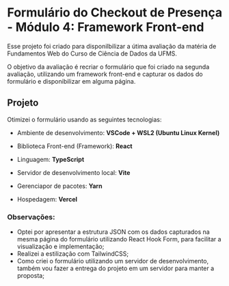 # Formulário do Checkout de Presença - Módulo 4: Framework Front-end

Esse projeto foi criado para disponilbilizar a útima avaliação da matéria de Fundamentos Web do Curso de Ciência de Dados da UFMS.

O objetivo da avaliação é recriar o formulário que foi criado na segunda avaliação, utilizando um framework front-end e capturar os dados do formulário e disponibilizar em alguma página.

## Projeto

Otimizei o formulário usando as seguintes tecnologias:

- Ambiente de desenvolvimento: **VSCode + WSL2 (Ubuntu Linux Kernel)**
- Biblioteca Front-end (Framework): **React**
- Linguagem: **TypeScript**
- Servidor de desenvolvimento local: **Vite**
- Gerenciapor de pacotes: **Yarn**

- Hospedagem: **Vercel**

### Observações:
- Optei por apresentar a estrutura JSON com os dados capturados na mesma página do formulário utilizando React Hook Form, para facilitar a visualização e implementação;
- Realizei a estilização com TailwindCSS;
- Como criei o formulário utilizando um servidor de desenvolvimento, também vou fazer a entrega do projeto em um servidor para manter a proposta;